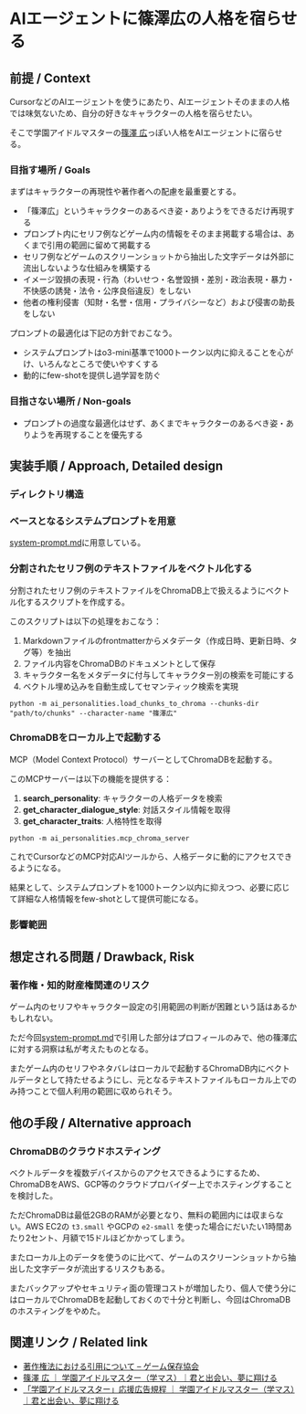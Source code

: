 # AIエージェントに篠澤広の人格を宿らせる

## 前提 / Context

<!--
[required]
- 実装予定の機能がなぜ必要かを書く
- 機能実装での要求や考慮する点などを書く
-->

CursorなどのAIエージェントを使うにあたり、AIエージェントそのままの人格では味気ないため、自分の好きなキャラクターの人格を宿らせたい。

そこで学園アイドルマスターの[篠澤 広](https://gakuen.idolmaster-official.jp/idol/hiro/)っぽい人格をAIエージェントに宿らせる。

### 目指す場所 / Goals

<!--
[required]
- （定性面）機能を実装したことによってユーザーに対しどのような影響を与えるかを書く
- （定量面）機能実装が成功とみなされる測定可能な基準があれば書く
-->

まずはキャラクターの再現性や著作者への配慮を最重要とする。

- 「篠澤広」というキャラクターのあるべき姿・ありようをできるだけ再現する
- プロンプト内にセリフ例などゲーム内の情報をそのまま掲載する場合は、あくまで引用の範囲に留めて掲載する
- セリフ例などゲームのスクリーンショットから抽出した文字データは外部に流出しないような仕組みを構築する
- イメージ毀損の表現・行為（わいせつ・名誉毀損・差別・政治表現・暴力・不快感の誘発・法令・公序良俗違反）をしない
- 他者の権利侵害（知財・名誉・信用・プライバシーなど）および侵害の助長をしない

プロンプトの最適化は下記の方針でおこなう。

- システムプロンプトはo3-mini基準で1000トークン以内に抑えることを心がけ、いろんなところで使いやすくする
- 動的にfew-shotを提供し過学習を防ぐ

### 目指さない場所 / Non-goals

<!--
[required]
機能を実装する上でやらないことを書く。
-->

- プロンプトの過度な最適化はせず、あくまでキャラクターのあるべき姿・ありようを再現することを優先する

## 実装手順 / Approach, Detailed design

<!--
[required]
機能実装にあたってどのように実装するか、具体的なタスクやコードを書ける範囲で書く。
-->

### ディレクトリ構造

### ベースとなるシステムプロンプトを用意

[system-prompt.md](../personalities/shinosawa_hiro/system-prompt.md)に用意している。

### 分割されたセリフ例のテキストファイルをベクトル化する

分割されたセリフ例のテキストファイルをChromaDB上で扱えるようにベクトル化するスクリプトを作成する。

このスクリプトは以下の処理をおこなう：

1. Markdownファイルのfrontmatterからメタデータ（作成日時、更新日時、タグ等）を抽出
2. ファイル内容をChromaDBのドキュメントとして保存
3. キャラクター名をメタデータに付与してキャラクター別の検索を可能にする
4. ベクトル埋め込みを自動生成してセマンティック検索を実現

```shell
python -m ai_personalities.load_chunks_to_chroma --chunks-dir "path/to/chunks" --character-name "篠澤広"
```

### ChromaDBをローカル上で起動する

MCP（Model Context Protocol）サーバーとしてChromaDBを起動する。

このMCPサーバーは以下の機能を提供する：

1. **search_personality**: キャラクターの人格データを検索
2. **get_character_dialogue_style**: 対話スタイル情報を取得
3. **get_character_traits**: 人格特性を取得

```shell
python -m ai_personalities.mcp_chroma_server
```

これでCursorなどのMCP対応AIツールから、人格データに動的にアクセスできるようになる。

結果として、システムプロンプトを1000トークン以内に抑えつつ、必要に応じて詳細な人格情報をfew-shotとして提供可能になる。

### 影響範囲

<!--
[required]
影響を受けるファイルを書く。
-->

## 想定される問題 / Drawback, Risk

<!--
機能実装にともない想定される問題があれば書く。
-->

### 著作権・知的財産権関連のリスク

ゲーム内のセリフやキャラクター設定の引用範囲の判断が困難という話はあるかもしれない。

ただ今回[system-prompt.md](../personalities/shinosawa_hiro/system-prompt.md)で引用した部分はプロフィールのみで、他の篠澤広に対する洞察は私が考えたものとなる。

またゲーム内のセリフやネタバレはローカルで起動するChromaDB内にベクトルデータとして持たせるようにし、元となるテキストファイルもローカル上でのみ持つことで個人利用の範囲に収められそう。

## 他の手段 / Alternative approach

<!--
[required]
他に検討した実装方法があれば書く。他の手段がない場合はその旨を書く。
-->

### ChromaDBのクラウドホスティング

ベクトルデータを複数デバイスからのアクセスできるようにするため、ChromaDBをAWS、GCP等のクラウドプロバイダー上でホスティングすることを検討した。

ただChromaDBは最低2GBのRAMが必要となり、無料の範囲内には収まらない。AWS EC2の `t3.small` やGCPの `e2-small` を使った場合にだいたい1時間あたり2セント、月額で15ドルほどかかってしまう。

またローカル上のデータを使うのに比べて、ゲームのスクリーンショットから抽出した文字データが流出するリスクもある。

またバックアップやセキュリティ面の管理コストが増加したり、個人で使う分にはローカルでChromaDBを起動しておくので十分と判断し、今回はChromaDBのホスティングをやめた。

## 関連リンク / Related link

<!--
関連するissue、参考にしたリンクを書く。
-->

- [著作権法における引用について – ゲーム保存協会](https://www.gamepres.org/media/contents/fairuse/)
- [篠澤 広 ｜ 学園アイドルマスター（学マス）｜君と出会い、夢に翔ける](https://gakuen.idolmaster-official.jp/idol/hiro/)
- [「学園アイドルマスター」応援広告規程 ｜ 学園アイドルマスター（学マス）｜君と出会い、夢に翔ける](https://gakuen.idolmaster-official.jp/media/fankit/terms-of-cheering-ad/)
